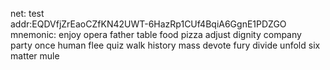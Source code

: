 net: test <br>
addr:EQDVfjZrEaoCZfKN42UWT-6HazRp1CUf4BqiA6GgnE1PDZGO <br>
mnemonic: enjoy opera father table food pizza adjust dignity company party once human flee quiz walk history mass devote fury divide unfold six matter mule
